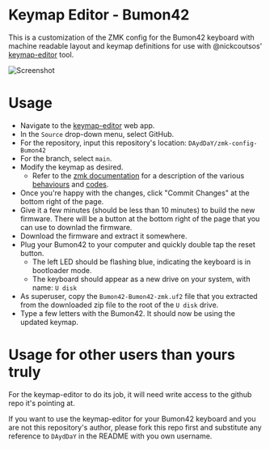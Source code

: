 # Keymap Editor - Bumon42

This is a customization of the ZMK config for the Bumon42 keyboard with machine
readable layout and keymap definitions for use with @nickcoutsos' [keymap-editor](https://github.com/nickcoutsos/keymap-editor) tool.

![Screenshot](./Bumon42_keymap.png)

# Usage

* Navigate to the [keymap-editor](https://nickcoutsos.github.io/keymap-editor/) web app.
* In the `Source` drop-down menu, select GitHub.
* For the repository, input this repository's location: `DAydDaY/zmk-config-Bumon42`
* For the branch, select `main`.
* Modify the keymap as desired.
  * Refer to the [zmk documentation](https://zmk.dev/docs) for a description of the various [behaviours](https://zmk.dev/docs/behaviors/key-press) and [codes](https://zmk.dev/docs/codes).
* Once you're happy with the changes, click "Commit Changes" at the bottom right of the page.
* Give it a few minutes (should be less than 10 minutes) to build the new firmware. There will be a button at the bottom right of the page that you can use to downlad the firmware.
* Download the firmware and extract it somewhere.
* Plug your Bumon42 to your computer and quickly double tap the reset button.
  * The left LED should be flashing blue, indicating the keyboard is in bootloader mode.
  * The keyboard should appear as a new drive on your system, with name: `U disk`
* As superuser, copy the `Bumon42-Bumon42-zmk.uf2` file that you extracted from the downloaded zip file to the root of the `U disk` drive.
* Type a few letters with the Bumon42. It should now be using the updated keymap.

# Usage for other users than yours truly

For the keymap-editor to do its job, it will need write access to the github repo it's pointing at.

If you want to use the keymap-editor for your Bumon42 keyboard and you are not this repository's author, please fork this repo first and substitute any reference to `DAydDaY` in the README with you own username.

